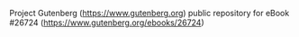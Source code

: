 Project Gutenberg (https://www.gutenberg.org) public repository for eBook #26724 (https://www.gutenberg.org/ebooks/26724)
